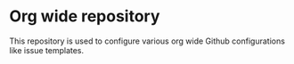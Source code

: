 # Org wide repository

This repository is used to configure various org wide Github configurations like issue templates. 
